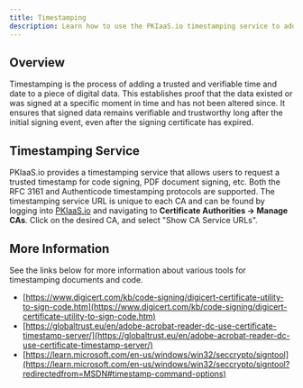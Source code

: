```yaml
---
title: Timestamping
description: Learn how to use the PKIaaS.io timestamping service to add trusted timestamps to digital data.
---
```

## Overview
Timestamping is the process of adding a trusted and verifiable time and date to a piece of digital data. This establishes proof that the data existed or was signed at a specific moment in time and has not been altered since. It ensures that signed data remains verifiable and trustworthy long after the initial signing event, even after the signing certificate has expired.

## Timestamping Service
PKIaaS.io provides a timestamping service that allows users to request a trusted timestamp for code signing, PDF document signing, etc. Both the RFC 3161 and Authenticode timestamping protocols are supported. The timestamping service URL is unique to each CA and can be found by logging into [PKIaaS.io](https://pkiaas.io/auth/login) and navigating to **Certificate Authorities -> Manage CAs**. Click on the desired CA, and select "Show CA Service URLs".

## More Information
See the links below for more information about various tools for timestamping documents and code.

* [https://www.digicert.com/kb/code-signing/digicert-certificate-utility-to-sign-code.htm](https://www.digicert.com/kb/code-signing/digicert-certificate-utility-to-sign-code.htm)
* [https://globaltrust.eu/en/adobe-acrobat-reader-dc-use-certificate-timestamp-server/](https://globaltrust.eu/en/adobe-acrobat-reader-dc-use-certificate-timestamp-server/)
* [https://learn.microsoft.com/en-us/windows/win32/seccrypto/signtool](https://learn.microsoft.com/en-us/windows/win32/seccrypto/signtool?redirectedfrom=MSDN#timestamp-command-options)